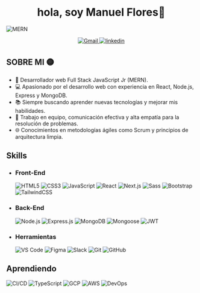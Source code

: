 <h1 align="center">hola, soy Manuel Flores👋</h1>

![MERN](https://miro.medium.com/v2/resize:fit:1400/format:webp/0*BoZuMV2kfcjiiTDV.png)
<div align="center">
   <a href="mailto:speed_flores24@hotmail.com">
    <img src="https://img.shields.io/badge/Gmail-%23D44638.svg?style=for-the-badge&logo=gmail&logoColor=white" alt="Gmail">
  </a>
  <a href="https://www.linkedin.com/in/manuel-floresdev/" target="_blank">
    <img src="https://img.shields.io/badge/linkedin-%2300acee.svg?color=405DE6&style=for-the-badge&logo=linkedin&logoColor=white" alt="linkedin" style="margin-bottom: 5px;">
  </a>
</div>


## SOBRE MI 🟡
* 📒 Desarrollador web Full Stack JavaScript Jr (MERN).
* 💻 Apasionado por el desarrollo web con experiencia en React, Node.js, Express y MongoDB.
* 📚 Siempre buscando aprender nuevas tecnologías y mejorar mis habilidades.
* 🤝 Trabajo en equipo, comunicación efectiva y alta empatía para la resolución de problemas.
* 🌐 Conocimientos en metodologías ágiles como Scrum y principios de arquitectura limpia.

## Skills

- ### Front-End
   ![HTML5](https://img.shields.io/badge/HTML5%20-%23E34F26.svg?style=for-the-badge&logo=html5&logoColor=white)
   ![CSS3](https://img.shields.io/badge/CSS%20-%231572B6.svg?style=for-the-badge&logo=css3&logoColor=white)
   ![JavaScript](https://img.shields.io/badge/JavaScript%20-%23F7DF1E.svg?style=for-the-badge&logo=javascript&logoColor=black)
   ![React](https://img.shields.io/badge/React-%2361DAFB.svg?style=for-the-badge&logo=react&logoColor=white)
   ![Next.js](https://img.shields.io/badge/Next.js-%23000000.svg?style=for-the-badge&logo=next.js&logoColor=white)
   ![Sass](https://img.shields.io/badge/Sass-%23CC6699.svg?style=for-the-badge&logo=sass&logoColor=white)
   ![Bootstrap](https://img.shields.io/badge/Bootstrap-%23563D7C.svg?style=for-the-badge&logo=bootstrap&logoColor=white)
   ![TailwindCSS](https://img.shields.io/badge/Tailwind_CSS-%2338B2AC.svg?style=for-the-badge&logo=tailwind-css&logoColor=white)

- ### Back-End
   ![Node.js](https://img.shields.io/badge/Node.js-%2343853D.svg?style=for-the-badge&logo=node.js&logoColor=white)
   ![Express.js](https://img.shields.io/badge/Express.js-%23404d59.svg?style=for-the-badge&logo=express&logoColor=white)
   ![MongoDB](https://img.shields.io/badge/MongoDB-%2307A44D.svg?style=for-the-badge&logo=mongodb&logoColor=white)
   ![Mongoose](https://img.shields.io/badge/Mongoose-%2300B49D.svg?style=for-the-badge&logo=mongoose&logoColor=white)
   ![JWT](https://img.shields.io/badge/JWT-%23000000.svg?style=for-the-badge&logo=javascript&logoColor=white)

- ### Herramientas
   ![VS Code](https://img.shields.io/badge/VS%20Code-007ACC?style=for-the-badge&logo=visual-studio-code&logoColor=white)
   ![Figma](https://img.shields.io/badge/Figma-%23324BFF.svg?style=for-the-badge&logo=figma&logoColor=white)
   ![Slack](https://img.shields.io/badge/Slack-%234A154B.svg?style=for-the-badge&logo=slack&logoColor=white)
   ![Git](https://img.shields.io/badge/git-%23F05033.svg?style=for-the-badge&logo=git&logoColor=white)
   ![GitHub](https://img.shields.io/badge/GitHub-%23121011.svg?style=for-the-badge&logo=github&logoColor=white)

## Aprendiendo
   ![CI/CD](https://img.shields.io/badge/CI/CD-%2300BFFF.svg?style=for-the-badge&logo=github-actions&logoColor=white)
   ![TypeScript](https://img.shields.io/badge/TypeScript-%233178C6.svg?style=for-the-badge&logo=typescript&logoColor=white)
   ![GCP](https://img.shields.io/badge/GCP-%234285F4.svg?style=for-the-badge&logo=google-cloud&logoColor=white)
   ![AWS](https://img.shields.io/badge/AWS-%23232F3E.svg?style=for-the-badge&logo=amazon&logoColor=white)
   ![DevOps](https://img.shields.io/badge/DevOps-232F3E?style=for-the-badge&logo=DevOps&logoColor=white)
  









<!--
**ManuelFloresDEV/ManuelFloresDEV** is a ✨ _special_ ✨ repository because its `README.md` (this file) appears on your GitHub profile.

Here are some ideas to get you started:

- 🔭 I’m currently working on ...
- 🌱 I’m currently learning ...
- 👯 I’m looking to collaborate on ...
- 🤔 I’m looking for help with ...
- 💬 Ask me about ...
- 📫 How to reach me: ...
- 😄 Pronouns: ...
- ⚡ Fun fact: ...
-->
